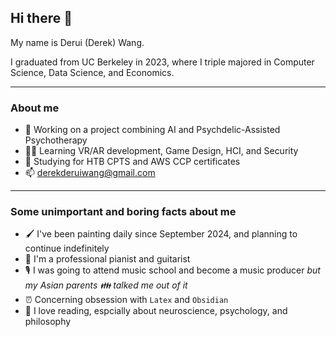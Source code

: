 ## Hi there 👋
My name is Derui (Derek) Wang. 

I graduated from UC Berkeley in 2023, where I triple majored in Computer Science, Data Science, and Economics. 


---
### About me
- :construction_worker: Working on a project combining AI and Psychdelic-Assisted Psychotherapy
- :man_technologist: Learning VR/AR development, Game Design, HCI, and Security
- :page_with_curl: Studying for HTB CPTS and AWS CCP certificates
- 📫 derekderuiwang@gmail.com

---
### Some unimportant and boring facts about me
- 🖌️ I've been painting daily since September 2024, and planning to continue indefinitely
- 🎹 I'm a professional pianist and guitarist
- 🎙️ I was going to attend music school and become a music producer *but my Asian parents 👪 talked me out of it*
- ⏰ Concerning obsession with `Latex` and `Obsidian`
- 📘 I love reading, espcially about neuroscience, psychology, and philosophy
